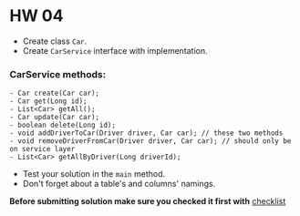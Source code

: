 # HW 04
- Create class `Car`.
- Create `CarService` interface with implementation.

### CarService methods:
    - Car create(Car car);
    - Car get(Long id);
    - List<Car> getAll();
    - Car update(Car car);
    - boolean delete(Long id);
    - void addDriverToCar(Driver driver, Car car); // these two methods
    - void removeDriverFromCar(Driver driver, Car car); // should only be on service layer
    - List<Car> getAllByDriver(Long driverId);

- Test your solution in the `main` method.
- Don't forget about a table's and columns' namings.

__Before submitting solution make sure you checked it first with__ [checklist](https://mate-academy.github.io/jv-program-common-mistakes/java-JDBC/join/Joins_checklist.html)

